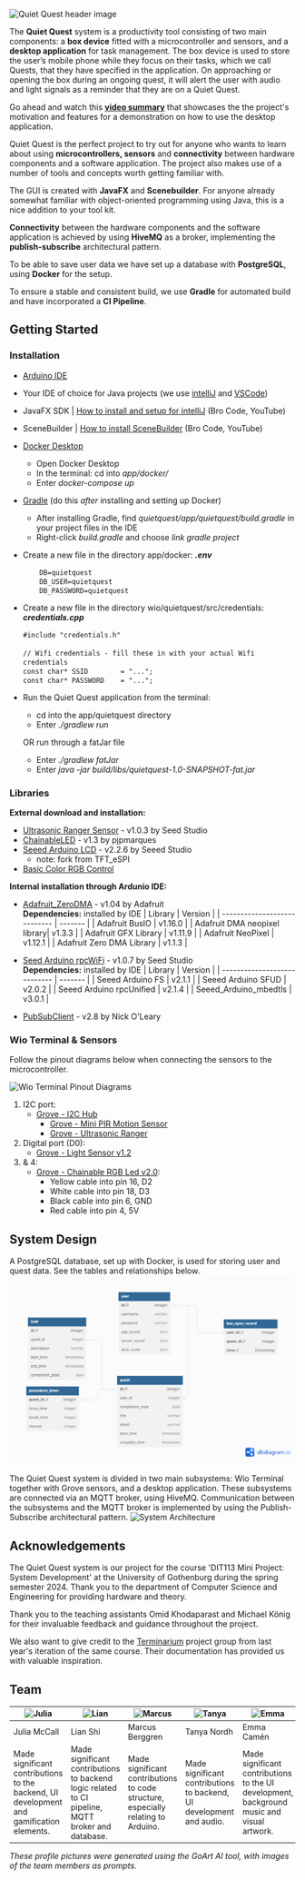 ![Quiet Quest header image](https://git.chalmers.se/courses/dit113/2024/group-12/quiet-quest/-/wikis/uploads/4e0d18132c66093e58555dc0ece7c501/header.png)

The **Quiet Quest** system is a productivity tool consisting of two main components: a **box device** fitted with a microcontroller and sensors, and a **desktop application** for task management. The box device is used to store the user’s mobile phone while they focus on their tasks, which we call Quests, that they have specified in the application. On approaching or opening the box during an ongoing quest, it will alert the user with audio and light signals as a reminder that they are on a Quiet Quest. 

Go ahead and watch this **[video summary](https://www.youtube.com/watch?v=V8HVKiQ-VQs)** that showcases the the project's motivation and features for a demonstration on how to use the desktop application.

Quiet Quest is the perfect project to try out for anyone who wants to learn about using **microcontrollers, sensors** and **connectivity** between hardware components and a software application. The project also makes use of a number of tools and concepts worth getting familiar with.

The GUI is created with **JavaFX** and **Scenebuilder**. For anyone already somewhat familiar with object-oriented programming using Java, this is a nice addition to your tool kit. 

**Connectivity** between the hardware components and the software application is achieved by using **HiveMQ** as a broker, implementing the **publish-subscribe** architectural pattern. 

To be able to save user data we have set up a database with **PostgreSQL**, using **Docker** for the setup.

To ensure a stable and consistent build, we use **Gradle** for automated build and have incorporated a **CI Pipeline**. 

## Getting Started
### Installation
- [Arduino IDE](https://www.arduino.cc/en/software)
- Your IDE of choice for Java projects (we use [intelliJ](https://www.jetbrains.com/idea/) and [VSCode](https://code.visualstudio.com/))
- JavaFX SDK | [How to install and setup for intelliJ](https://www.youtube.com/watch?v=Ope4icw6bVk) (Bro Code, YouTube)
- SceneBuilder | [How to install SceneBuilder](https://www.youtube.com/watch?v=-Obxf6NjnbQ&t=239s) (Bro Code, YouTube)
- [Docker Desktop](https://www.docker.com/products/docker-desktop/)
    - Open Docker Desktop
    - In the terminal: cd into _app/docker/_
    - Enter _docker-compose up_
- [Gradle](https://gradle.org/install/) (do this _after_ installing and setting up Docker)
    - After installing Gradle, find _quietquest/app/quietquest/build.gradle_ in your project files in the IDE
    - Right-click _build.gradle_ and choose _link gradle project_
- Create a new file in the directory app/docker: _**.env**_
    ```
        DB=quietquest     
        DB_USER=quietquest
        DB_PASSWORD=quietquest
    ```
- Create a new file in the directory wio/quietquest/src/credentials: _**credentials.cpp**_
    
    ```
    #include "credentials.h"

    // Wifi credentials - fill these in with your actual Wifi credentials
    const char* SSID        = "...";
    const char* PASSWORD    = "...";
    ```
- Run the Quiet Quest application from the terminal:
    - cd into the app/quietquest directory
    - Enter _./gradlew run_

    OR run through a fatJar file
    - Enter _./gradlew fatJar_
    - Enter _java -jar build/libs/quietquest-1.0-SNAPSHOT-fat.jar_


### Libraries
**External download and installation:**
- [Ultrasonic Ranger Sensor](https://github.com/Seeed-Studio/Seeed_Arduino_UltrasonicRanger) - v1.0.3 by Seed Studio
- [ChainableLED](https://github.com/pjpmarques/ChainableLED) - v1.3 by pjpmarques
- [Seeed Arduino LCD](https://github.com/Seeed-Studio/Seeed_Arduino_LCD) - v2.2.6 by Seeed Studio
    - note: fork from TFT_eSPI
- [Basic Color RGB Control](https://github.com/1ux/LED_RGB_Control)

**Internal installation through Ardunio IDE:**
- [Adafruit_ZeroDMA](https://github.com/adafruit/Adafruit_NeoMatrix_ZeroDMA) - v1.04 by Adafruit <br>
    **Dependencies:** installed by IDE
    | Library                      | Version | 
    | ---------------------------- | ------- |
    | Adafruit BusIO               | v1.16.0 |
    | Adafruit DMA neopixel library| v1.3.3  |
    | Adafruit GFX Library         | v1.11.9 |
    | Adafruit NeoPixel            | v1.12.1 |
    | Adafruit Zero DMA Library    | v1.1.3  |

- [Seed Arduino rpcWiFi](https://github.com/Seeed-Studio/Seeed_Arduino_rpcWiFi) - v1.0.7 by Seed Studio <br>
    **Dependencies:** installed by IDE
    | Library                      | Version |
    | ---------------------------- | ------- |
    | Seeed Arduino FS             | v2.1.1  |
    | Seeed Arduino SFUD           | v2.0.2  |
    | Seeed Arduino rpcUnified     | v2.1.4  |
    | Seeed_Arduino_mbedtls        | v3.0.1  |
    
- [PubSubClient](https://github.com/knolleary/pubsubclient) - v2.8 by Nick O'Leary

### Wio Terminal & Sensors
Follow the pinout diagrams below when connecting the sensors to the microcontroller. 

![Wio Terminal Pinout Diagrams](https://git.chalmers.se/courses/dit113/2024/group-12/quiet-quest/-/raw/main/docs/wio_terminal_pinout.png?ref_type=heads)

1. I2C port:
    - [Grove - I2C Hub](https://wiki.seeedstudio.com/Grove-I2C_Hub/)
        - [Grove - Mini PIR Motion Sensor](https://www.seeedstudio.com/Grove-mini-PIR-motion-sensor-p-2930.html)
        - [Grove - Ultrasonic Ranger](https://wiki.seeedstudio.com/Grove-Ultrasonic_Ranger/)
2. Digital port (D0):
    - [Grove - Light Sensor v1.2](https://wiki.seeedstudio.com/Grove-Light_Sensor/)
3. & 4:
    - [Grove - Chainable RGB Led v2.0](https://wiki.seeedstudio.com/Grove-Chainable_RGB_LED/):
        -  Yellow cable into pin 16, D2
        - White cable into pin 18, D3
        - Black cable into pin 6, GND
        - Red cable into pin 4, 5V

## System Design
A PostgreSQL database, set up with Docker, is used for storing user and quest data. See the tables and relationships below.     
![Database tables](docs/db_tables.png)

The Quiet Quest system is divided in two main subsystems: Wio Terminal together with Grove sensors, and a desktop application. These subsystems are connected via an MQTT broker, using HiveMQ. Communication between the subsystems and the MQTT broker is implemented by using the Publish-Subscribe architectural pattern. 
![System Architecture](https://git.chalmers.se/courses/dit113/2024/group-12/quiet-quest/-/raw/main/docs/system_architecture_quietquest_2.0.png)

## Acknowledgements
The Quiet Quest system is our project for the course 'DIT113 Mini Project: System Development' at the University of Gothenburg during the spring semester 2024. Thank you to the department of Computer Science and Engineering for providing hardware and theory.

Thank you to the teaching assistants Omid Khodaparast and Michael König for their invaluable feedback and guidance throughout the project. 

We also want to give credit to the [Terminarium](https://github.com/michalspano/terminarium) project group from last year's iteration of the same course. Their documentation has provided us with valuable inspiration.

## Team
| ![Julia](https://git.chalmers.se/courses/dit113/2024/group-12/quiet-quest/-/wikis/uploads/d1d7dc1a2d40aab2a0f404f12d61a51c/julia-colored.png) | ![Lian](https://git.chalmers.se/courses/dit113/2024/group-12/quiet-quest/-/wikis/uploads/7a9d076e4b6ae470d153f80fe05b2e78/lian-colored.png) | ![Marcus](https://git.chalmers.se/courses/dit113/2024/group-12/quiet-quest/-/wikis/uploads/c1480a771c01b8b9eb96ec278b2069dc/marcus-colored.png) | ![Tanya](https://git.chalmers.se/courses/dit113/2024/group-12/quiet-quest/-/wikis/uploads/d704828e4d7e3731a14fdad1eab3705c/tanya-colored.png) | ![Emma](https://git.chalmers.se/courses/dit113/2024/group-12/quiet-quest/-/wikis/uploads/34c3469451982ba86e6c2c0ff698caec/emma-colored_.png) |
| ------ | ------ | ------ | ------ | ------ |
| Julia McCall | Lian Shi | Marcus Berggren | Tanya Nordh | Emma Camén |
| Made significant contributions to the backend, UI development and gamification elements. | Made significant contributions to backend logic related to CI pipeline, MQTT broker and database. | Made significant contributions to code structure, especially relating to Arduino. | Made significant contributions to backend, UI development and audio. | Made significant contributions to the UI development, background music and visual artwork. |

_These profile pictures were generated using the GoArt AI tool, with images of the team members as prompts._



